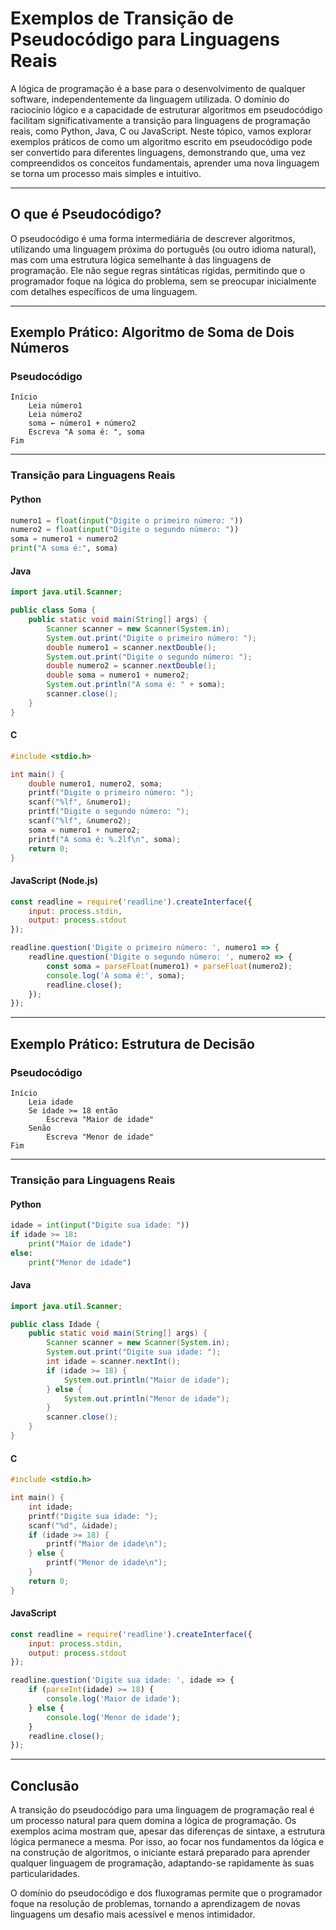 
# Exemplos de Transição de Pseudocódigo para Linguagens Reais

A lógica de programação é a base para o desenvolvimento de qualquer software, independentemente da linguagem utilizada. O domínio do raciocínio lógico e a capacidade de estruturar algoritmos em pseudocódigo facilitam significativamente a transição para linguagens de programação reais, como Python, Java, C ou JavaScript. Neste tópico, vamos explorar exemplos práticos de como um algoritmo escrito em pseudocódigo pode ser convertido para diferentes linguagens, demonstrando que, uma vez compreendidos os conceitos fundamentais, aprender uma nova linguagem se torna um processo mais simples e intuitivo.

---

## O que é Pseudocódigo?

O pseudocódigo é uma forma intermediária de descrever algoritmos, utilizando uma linguagem próxima do português (ou outro idioma natural), mas com uma estrutura lógica semelhante à das linguagens de programação. Ele não segue regras sintáticas rígidas, permitindo que o programador foque na lógica do problema, sem se preocupar inicialmente com detalhes específicos de uma linguagem.

---

## Exemplo Prático: Algoritmo de Soma de Dois Números

### Pseudocódigo

```plaintext
Início
    Leia número1
    Leia número2
    soma ← número1 + número2
    Escreva "A soma é: ", soma
Fim
```

---

### Transição para Linguagens Reais

#### Python

```python
numero1 = float(input("Digite o primeiro número: "))
numero2 = float(input("Digite o segundo número: "))
soma = numero1 + numero2
print("A soma é:", soma)
```

#### Java

```java
import java.util.Scanner;

public class Soma {
    public static void main(String[] args) {
        Scanner scanner = new Scanner(System.in);
        System.out.print("Digite o primeiro número: ");
        double numero1 = scanner.nextDouble();
        System.out.print("Digite o segundo número: ");
        double numero2 = scanner.nextDouble();
        double soma = numero1 + numero2;
        System.out.println("A soma é: " + soma);
        scanner.close();
    }
}
```

#### C

```c
#include <stdio.h>

int main() {
    double numero1, numero2, soma;
    printf("Digite o primeiro número: ");
    scanf("%lf", &numero1);
    printf("Digite o segundo número: ");
    scanf("%lf", &numero2);
    soma = numero1 + numero2;
    printf("A soma é: %.2lf\n", soma);
    return 0;
}
```

#### JavaScript (Node.js)

```javascript
const readline = require('readline').createInterface({
    input: process.stdin,
    output: process.stdout
});

readline.question('Digite o primeiro número: ', numero1 => {
    readline.question('Digite o segundo número: ', numero2 => {
        const soma = parseFloat(numero1) + parseFloat(numero2);
        console.log('A soma é:', soma);
        readline.close();
    });
});
```

---

## Exemplo Prático: Estrutura de Decisão

### Pseudocódigo

```plaintext
Início
    Leia idade
    Se idade >= 18 então
        Escreva "Maior de idade"
    Senão
        Escreva "Menor de idade"
Fim
```

---

### Transição para Linguagens Reais

#### Python

```python
idade = int(input("Digite sua idade: "))
if idade >= 18:
    print("Maior de idade")
else:
    print("Menor de idade")
```

#### Java

```java
import java.util.Scanner;

public class Idade {
    public static void main(String[] args) {
        Scanner scanner = new Scanner(System.in);
        System.out.print("Digite sua idade: ");
        int idade = scanner.nextInt();
        if (idade >= 18) {
            System.out.println("Maior de idade");
        } else {
            System.out.println("Menor de idade");
        }
        scanner.close();
    }
}
```

#### C

```c
#include <stdio.h>

int main() {
    int idade;
    printf("Digite sua idade: ");
    scanf("%d", &idade);
    if (idade >= 18) {
        printf("Maior de idade\n");
    } else {
        printf("Menor de idade\n");
    }
    return 0;
}
```

#### JavaScript

```javascript
const readline = require('readline').createInterface({
    input: process.stdin,
    output: process.stdout
});

readline.question('Digite sua idade: ', idade => {
    if (parseInt(idade) >= 18) {
        console.log('Maior de idade');
    } else {
        console.log('Menor de idade');
    }
    readline.close();
});
```

---

## Conclusão

A transição do pseudocódigo para uma linguagem de programação real é um processo natural para quem domina a lógica de programação. Os exemplos acima mostram que, apesar das diferenças de sintaxe, a estrutura lógica permanece a mesma. Por isso, ao focar nos fundamentos da lógica e na construção de algoritmos, o iniciante estará preparado para aprender qualquer linguagem de programação, adaptando-se rapidamente às suas particularidades.

O domínio do pseudocódigo e dos fluxogramas permite que o programador foque na resolução de problemas, tornando a aprendizagem de novas linguagens um desafio mais acessível e menos intimidador.
```
